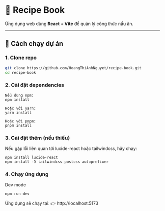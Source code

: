 # 📖 Recipe Book

Ứng dụng web dùng **React + Vite** để quản lý công thức nấu ăn.

---

## 🚀 Cách chạy dự án

### 1. Clone repo

```bash
git clone https://github.com/HoangThiAnhNguyet/recipe-book.git
cd recipe-book
``` 

### 2. Cài đặt dependencies
```
Nếu dùng npm:
npm install

Hoặc với yarn:
yarn install

Hoặc với pnpm:
pnpm install
```
### 3. Cài đặt thêm (nếu thiếu)
Nếu gặp lỗi liên quan tới lucide-react hoặc tailwindcss, hãy chạy:
```
npm install lucide-react
npm install -D tailwindcss postcss autoprefixer
```
### 4. Chạy ứng dụng
Dev mode
```
npm run dev
```
Ứng dụng sẽ chạy tại:
👉 http://localhost:5173
